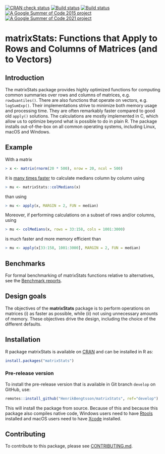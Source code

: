 

<div id="badges"><!-- pkgdown markup -->
<a href="https://CRAN.R-project.org/web/checks/check_results_matrixStats.html"><img border="0" src="https://www.r-pkg.org/badges/version/matrixStats" alt="CRAN check status"/></a> <a href="https://github.com/HenrikBengtsson/matrixStats/actions?query=workflow%3AR-CMD-check"><img border="0" src="https://github.com/HenrikBengtsson/matrixStats/workflows/R-CMD-check/badge.svg?branch=develop" alt="Build status"/></a>  <a href="https://ci.appveyor.com/project/HenrikBengtsson/matrixstats"><img border="0" src="https://ci.appveyor.com/api/projects/status/github/HenrikBengtsson/matrixStats?svg=true" alt="Build status"/></a>  <a href="https://github.com/rstats-gsoc/gsoc2015/wiki/table-of-proposed-coding-projects"><img border="0" src="https://img.shields.io/badge/GSoC-2015-blue" alt="A Google Summer of Code 2015 project"/></a>
<a href="https://github.com/rstats-gsoc/gsoc2021/wiki/table-of-proposed-coding-projects"><img border="0" src="https://img.shields.io/badge/GSoC-2021-blue" alt="A Google Summer of Code 2021 project"/></a>
</div>

# matrixStats: Functions that Apply to Rows and Columns of Matrices (and to Vectors) 

## Introduction

The matrixStats package provides highly optimized functions for
computing common summaries over rows and columns of matrices,
e.g. `rowQuantiles()`. There are also functions that operate on
vectors, e.g. `logSumExp()`. Their implementations strive to minimize
both memory usage and processing time. They are often remarkably
faster compared to good old `apply()` solutions. The calculations are
mostly implemented in C, which allow us to optimize beyond what is
possible to do in plain R. The package installs out-of-the-box on all
common operating systems, including Linux, macOS and Windows.

## Example

With a matrix

```r
> x <- matrix(rnorm(20 * 500), nrow = 20, ncol = 500)
```

it is [many times faster] to calculate medians column by column using

```r
> mu <- matrixStats::colMedians(x)
```

than using

```r
> mu <- apply(x, MARGIN = 2, FUN = median)
```

Moreover, if performing calculations on a subset of rows and/or
columns, using

```r
> mu <- colMedians(x, rows = 33:158, cols = 1001:3000)
```

is much faster and more memory efficient than

```r
> mu <- apply(x[33:158, 1001:3000], MARGIN = 2, FUN = median)
```


## Benchmarks
For formal benchmarking of matrixStats functions relative to
alternatives, see the [Benchmark reports].


## Design goals 

The objectives of the **matrixStats** package is to perform operations
on matrices (i) as faster as possible, while (ii) not using
unnecessary amounts of memory.  These objectives drive the design,
including the choice of the different defaults.


[many times faster]: https://www.jottr.org/2015/01/matrixStats-0.13.1.html
[Benchmark reports]: https://github.com/HenrikBengtsson/matrixStats/wiki/Benchmark-reports

## Installation
R package matrixStats is available on [CRAN](https://cran.r-project.org/package=matrixStats) and can be installed in R as:
```r
install.packages("matrixStats")
```


### Pre-release version

To install the pre-release version that is available in Git branch `develop` on GitHub, use:
```r
remotes::install_github("HenrikBengtsson/matrixStats", ref="develop")
```
This will install the package from source.  Because of this and because this package also compiles native code, Windows users need to have [Rtools](https://cran.r-project.org/bin/windows/Rtools/) installed and macOS users need to have [Xcode](https://developer.apple.com/xcode/) installed.


<!-- pkgdown-drop-below -->


## Contributing

To contribute to this package, please see [CONTRIBUTING.md](CONTRIBUTING.md).

